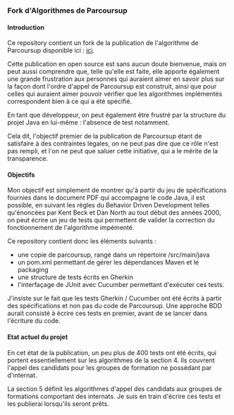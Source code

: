 ### Fork d'Algorithmes de Parcoursup

#### Introduction

Ce repository contient un fork de la publication de l'algorithme de Parcoursup disponible ici : [ici](https://framagit.org/parcoursup). 

Cette publication en open source est sans aucun doute bienvenue, mais on peut aussi comprendre que, telle qu'elle est faite, elle apporte également une grande frustration aux personnes qui auraient aimer en savoir plus sur la façon dont l'ordre d'appel de Parcoursup est construit, ainsi que pour celles qui auraient aimer pouvoir vérifier que les algorithmes implémentés correspondent bien à ce qui a été spécifié. 

En tant que développeur, on peut également être frustré par la structure du projet Java en lui-même : l'absence de test notamment.  

Cela dit, l'objectif premier de la publication de Parcoursup étant de satisfaire à des contraintes légales, on ne peut pas dire que ce rôle n'est pas rempli, et l'on ne peut que saluer cette initiative, qui a le mérite de la transparence. 

#### Objectifs

Mon objectif est simplement de montrer qu'à partir du jeu de spécifications fournies dans le document PDF qui accompagne le code Java, il est possible, en suivant les règles du Behavior Driven Development telles qu'énoncées par Kent Beck et Dan North au tout début des années 2000, on peut écrire un jeu de tests qui permettent de valider la correction du fonctionnement de l'algorithme impémenté. 

Ce repository contient donc les éléments suivants : 
- une copie de parcoursup, rangé dans un répertoire /src/main/java
- un pom.xml permettant de gérer les dépendances Maven et le packaging
- une structure de tests écrits en Gherkin
- l'interfaçage de JUnit avec Cucumber permettant d'exécuter ces tests. 

J'insiste sur le fait que les tests Gherkin / Cucumber ont été écrits à partir des spécifications et non pas du code de Parcoursup. Une approche BDD aurait consisté à écrire ces tests en premier, avant de se lancer dans l'écriture du code. 

#### Etat actuel du projet

En cet état de la publication, un peu plus de 400 tests ont été écrits, qui portent essentiellement sur les algorithmes de la section 4. Ils couvrent l'appel des candidats pour les groupes de formation ne possédant par d'internat.

La section 5 définit les algorithmes d'appel des candidats aux groupes de formations comportant des internats. Je suis en train d'écrire ces tests et les publierai lorsqu'ils seront prêts.  